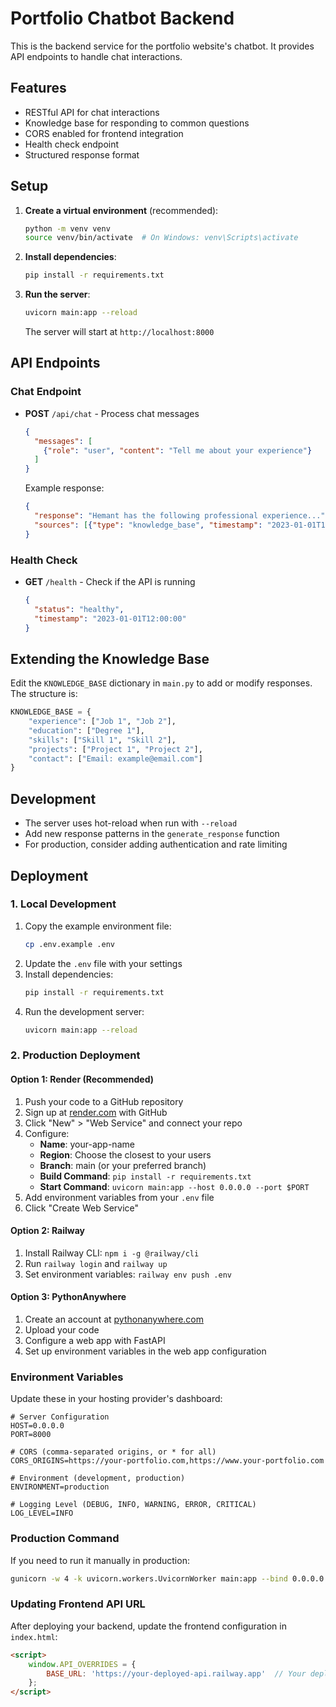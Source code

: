 # Portfolio Chatbot Backend

This is the backend service for the portfolio website's chatbot. It provides API endpoints to handle chat interactions.

## Features

- RESTful API for chat interactions
- Knowledge base for responding to common questions
- CORS enabled for frontend integration
- Health check endpoint
- Structured response format

## Setup

1. **Create a virtual environment** (recommended):
   ```bash
   python -m venv venv
   source venv/bin/activate  # On Windows: venv\Scripts\activate
   ```

2. **Install dependencies**:
   ```bash
   pip install -r requirements.txt
   ```

3. **Run the server**:
   ```bash
   uvicorn main:app --reload
   ```
   The server will start at `http://localhost:8000`

## API Endpoints

### Chat Endpoint
- **POST** `/api/chat` - Process chat messages
  ```json
  {
    "messages": [
      {"role": "user", "content": "Tell me about your experience"}
    ]
  }
  ```
  
  Example response:
  ```json
  {
    "response": "Hemant has the following professional experience...",
    "sources": [{"type": "knowledge_base", "timestamp": "2023-01-01T12:00:00"}]
  }
  ```

### Health Check
- **GET** `/health` - Check if the API is running
  ```json
  {
    "status": "healthy",
    "timestamp": "2023-01-01T12:00:00"
  }
  ```

## Extending the Knowledge Base

Edit the `KNOWLEDGE_BASE` dictionary in `main.py` to add or modify responses. The structure is:

```python
KNOWLEDGE_BASE = {
    "experience": ["Job 1", "Job 2"],
    "education": ["Degree 1"],
    "skills": ["Skill 1", "Skill 2"],
    "projects": ["Project 1", "Project 2"],
    "contact": ["Email: example@email.com"]
}
```

## Development

- The server uses hot-reload when run with `--reload`
- Add new response patterns in the `generate_response` function
- For production, consider adding authentication and rate limiting

## Deployment

### 1. Local Development

1. Copy the example environment file:
   ```bash
   cp .env.example .env
   ```
2. Update the `.env` file with your settings
3. Install dependencies:
   ```bash
   pip install -r requirements.txt
   ```
4. Run the development server:
   ```bash
   uvicorn main:app --reload
   ```

### 2. Production Deployment

#### Option 1: Render (Recommended)
1. Push your code to a GitHub repository
2. Sign up at [render.com](https://render.com) with GitHub
3. Click "New" > "Web Service" and connect your repo
4. Configure:
   - **Name**: your-app-name
   - **Region**: Choose the closest to your users
   - **Branch**: main (or your preferred branch)
   - **Build Command**: `pip install -r requirements.txt`
   - **Start Command**: `uvicorn main:app --host 0.0.0.0 --port $PORT`
5. Add environment variables from your `.env` file
6. Click "Create Web Service"

#### Option 2: Railway
1. Install Railway CLI: `npm i -g @railway/cli`
2. Run `railway login` and `railway up`
3. Set environment variables: `railway env push .env`

#### Option 3: PythonAnywhere
1. Create an account at [pythonanywhere.com](https://www.pythonanywhere.com)
2. Upload your code
3. Configure a web app with FastAPI
4. Set up environment variables in the web app configuration

### Environment Variables

Update these in your hosting provider's dashboard:

```env
# Server Configuration
HOST=0.0.0.0
PORT=8000

# CORS (comma-separated origins, or * for all)
CORS_ORIGINS=https://your-portfolio.com,https://www.your-portfolio.com

# Environment (development, production)
ENVIRONMENT=production

# Logging Level (DEBUG, INFO, WARNING, ERROR, CRITICAL)
LOG_LEVEL=INFO
```

### Production Command

If you need to run it manually in production:

```bash
gunicorn -w 4 -k uvicorn.workers.UvicornWorker main:app --bind 0.0.0.0:$PORT --timeout 120
```

### Updating Frontend API URL

After deploying your backend, update the frontend configuration in `index.html`:

```html
<script>
    window.API_OVERRIDES = {
        BASE_URL: 'https://your-deployed-api.railway.app'  // Your deployed URL
    };
</script>
```
